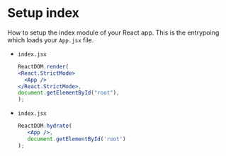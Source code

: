 # Setup index


How to setup the index module of your React app. This is the entrypoing which loads your `App.jsx` file.

- `index.jsx`
    ```jsx
    ReactDOM.render(
    <React.StrictMode>
      <App />
    </React.StrictMode>,
    document.getElementById("root"),
    );
    ``` 
- `index.jsx`
    ```jsx
    ReactDOM.hydrate(
       <App />,
       document.getElementById('root')
    );
    ```
